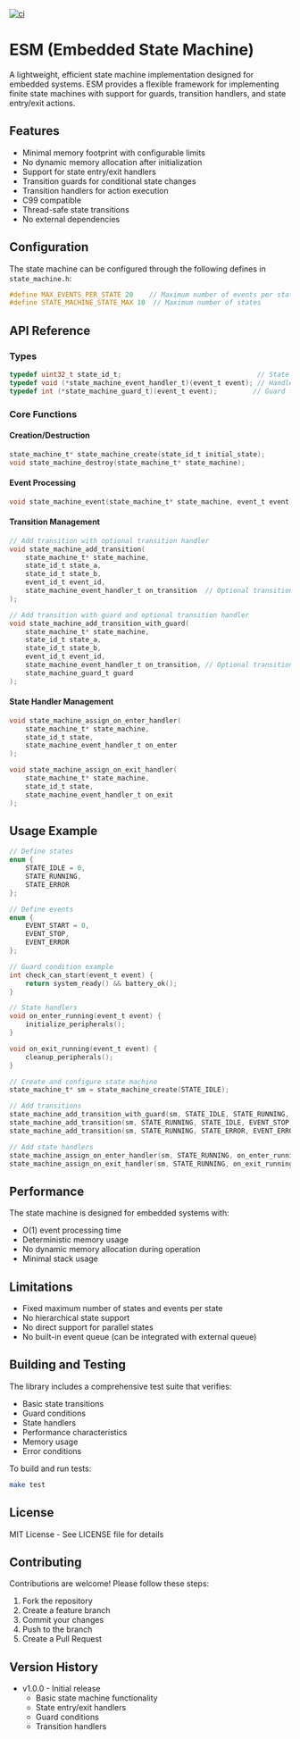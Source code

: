 [![ci](https://github.com/ndaniell/ESM/actions/workflows/ci.yml/badge.svg?branch=main)](https://github.com/ndaniell/ESM/actions/workflows/ci.yml)
# ESM (Embedded State Machine)

A lightweight, efficient state machine implementation designed for embedded systems. ESM provides a flexible framework for implementing finite state machines with support for guards, transition handlers, and state entry/exit actions.

## Features

- Minimal memory footprint with configurable limits
- No dynamic memory allocation after initialization
- Support for state entry/exit handlers
- Transition guards for conditional state changes
- Transition handlers for action execution
- C99 compatible
- Thread-safe state transitions
- No external dependencies

## Configuration

The state machine can be configured through the following defines in `state_machine.h`:

```c
#define MAX_EVENTS_PER_STATE 20    // Maximum number of events per state
#define STATE_MACHINE_STATE_MAX 10  // Maximum number of states
```

## API Reference

### Types

```c
typedef uint32_t state_id_t;                                  // State identifier type
typedef void (*state_machine_event_handler_t)(event_t event); // Handler function type
typedef int (*state_machine_guard_t)(event_t event);         // Guard function type
```

### Core Functions

#### Creation/Destruction
```c
state_machine_t* state_machine_create(state_id_t initial_state);
void state_machine_destroy(state_machine_t* state_machine);
```

#### Event Processing
```c
void state_machine_event(state_machine_t* state_machine, event_t event);
```

#### Transition Management
```c
// Add transition with optional transition handler
void state_machine_add_transition(
    state_machine_t* state_machine,
    state_id_t state_a,
    state_id_t state_b,
    event_id_t event_id,
    state_machine_event_handler_t on_transition  // Optional transition handler
);

// Add transition with guard and optional transition handler
void state_machine_add_transition_with_guard(
    state_machine_t* state_machine,
    state_id_t state_a,
    state_id_t state_b,
    event_id_t event_id,
    state_machine_event_handler_t on_transition, // Optional transition handler
    state_machine_guard_t guard
);
```

#### State Handler Management
```c
void state_machine_assign_on_enter_handler(
    state_machine_t* state_machine,
    state_id_t state,
    state_machine_event_handler_t on_enter
);

void state_machine_assign_on_exit_handler(
    state_machine_t* state_machine,
    state_id_t state,
    state_machine_event_handler_t on_exit
);
```

## Usage Example

```c
// Define states
enum {
    STATE_IDLE = 0,
    STATE_RUNNING,
    STATE_ERROR
};

// Define events
enum {
    EVENT_START = 0,
    EVENT_STOP,
    EVENT_ERROR
};

// Guard condition example
int check_can_start(event_t event) {
    return system_ready() && battery_ok();
}

// State handlers
void on_enter_running(event_t event) {
    initialize_peripherals();
}

void on_exit_running(event_t event) {
    cleanup_peripherals();
}

// Create and configure state machine
state_machine_t* sm = state_machine_create(STATE_IDLE);

// Add transitions
state_machine_add_transition_with_guard(sm, STATE_IDLE, STATE_RUNNING, EVENT_START, check_can_start);
state_machine_add_transition(sm, STATE_RUNNING, STATE_IDLE, EVENT_STOP);
state_machine_add_transition(sm, STATE_RUNNING, STATE_ERROR, EVENT_ERROR);

// Add state handlers
state_machine_assign_on_enter_handler(sm, STATE_RUNNING, on_enter_running);
state_machine_assign_on_exit_handler(sm, STATE_RUNNING, on_exit_running);
```

## Performance

The state machine is designed for embedded systems with:
- O(1) event processing time
- Deterministic memory usage
- No dynamic memory allocation during operation
- Minimal stack usage

## Limitations

- Fixed maximum number of states and events per state
- No hierarchical state support
- No direct support for parallel states
- No built-in event queue (can be integrated with external queue)

## Building and Testing

The library includes a comprehensive test suite that verifies:
- Basic state transitions
- Guard conditions
- State handlers
- Performance characteristics
- Memory usage
- Error conditions

To build and run tests:
```bash
make test
```

## License

MIT License - See LICENSE file for details

## Contributing

Contributions are welcome! Please follow these steps:
1. Fork the repository
2. Create a feature branch
3. Commit your changes
4. Push to the branch
5. Create a Pull Request

## Version History

- v1.0.0 - Initial release
  - Basic state machine functionality
  - State entry/exit handlers
  - Guard conditions
  - Transition handlers

